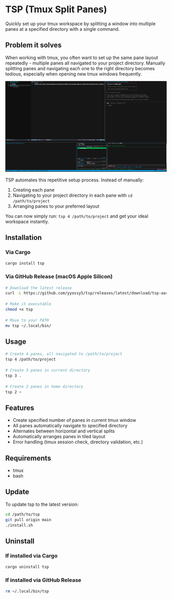 # TSP (Tmux Split Panes)

Quickly set up your tmux workspace by splitting a window into multiple panes at a specified directory with a single command.

## Problem it solves

When working with tmux, you often want to set up the same pane layout repeatedly - multiple panes all navigated to your project directory. Manually splitting panes and navigating each one to the right directory becomes tedious, especially when opening new tmux windows frequently.

![Setup Example](tsp-setup-window.png)

TSP automates this repetitive setup process. Instead of manually:

1. Creating each pane
2. Navigating to your project directory in each pane with `cd /path/to/project`
3. Arranging panes to your preferred layout

You can now simply run: `tsp 4 /path/to/project` and get your ideal workspace instantly.

## Installation

### Via Cargo

```bash
cargo install tsp
```

### Via GitHub Release (macOS Apple Silicon)

```bash
# Download the latest release
curl -L https://github.com/yyossy5/tsp/releases/latest/download/tsp-aarch64-apple-darwin -o tsp

# Make it executable
chmod +x tsp

# Move to your PATH
mv tsp ~/.local/bin/
```

## Usage

```bash
# Create 4 panes, all navigated to /path/to/project
tsp 4 /path/to/project

# Create 3 panes in current directory
tsp 3 .

# Create 2 panes in home directory
tsp 2 ~
```

## Features

- Create specified number of panes in current tmux window
- All panes automatically navigate to specified directory
- Alternates between horizontal and vertical splits
- Automatically arranges panes in tiled layout
- Error handling (tmux session check, directory validation, etc.)

## Requirements

- tmux
- bash

## Update

To update tsp to the latest version:

```bash
cd /path/to/tsp
git pull origin main
./install.sh
```

## Uninstall

### If installed via Cargo

```bash
cargo uninstall tsp
```

### If installed via GitHub Release

```bash
rm ~/.local/bin/tsp
```

